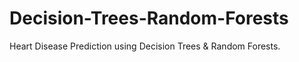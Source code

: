 # Decision-Trees-Random-Forests
Heart Disease Prediction using Decision Trees &amp; Random Forests.
